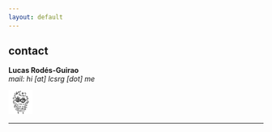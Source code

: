 ```yaml
---
layout: default
---
```


## contact

**Lucas Rodés-Guirao** <br/>
_mail: hi [at] lcsrg [dot] me_ <br/>

<img src="18101289.png" width="48">
<hr>

<a href="{{ site.baseurl }}/index.html"><i class='fa fa-home'></i>
 
